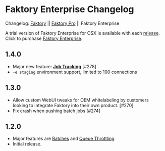 # Faktory Enterprise Changelog

Changelog: [Faktory](https://github.com/contribsys/faktory/blob/master/Changes.md) || [Faktory Pro](https://github.com/contribsys/faktory/blob/master/Pro-Changes.md) || Faktory Enterprise

A trial version of Faktory Enterprise for OSX is available with each [release](/contribsys/faktory/releases/).
Click to purchase [Faktory Enterprise](https://billing.contribsys.com/fent/).

## 1.4.0

- Major new feature: **[Job Tracking](https://github.com/contribsys/faktory/wiki/Ent-Tracking)** [#278]
- `-e staging` environment support, limited to 100 connections

## 1.3.0

- Allow custom WebUI tweaks for OEM whitelabeling by customers looking
  to integrate Faktory into their own product. [#270]
- Fix crash when pushing batch jobs [#274]

## 1.2.0

- Major features are [Batches](https://github.com/contribsys/faktory/wiki/Ent-Batches) and [Queue Throttling](https://github.com/contribsys/faktory/wiki/Ent-Throttling).
- Initial release.
